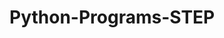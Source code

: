 # Python-Programs-STEP
        
     
                    
                                    
                                
                                                  
                    
       
  
